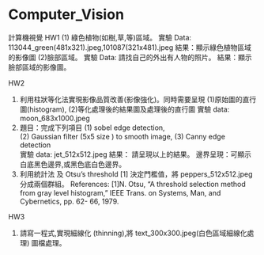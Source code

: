 # Computer_Vision
計算機視覺
HW1
(1) 綠色植物(如樹,草,等)區域。 
  實驗 Data: 113044_green(481x321).jpeg,101087(321x481).jpeg 
  結果：顯示綠色植物區域的影像圖 
(2)臉部區域。 
  實驗 Data:  請找自己的外出有人物的照片。 
  結果：顯示臉部區域的影像圖。
  
HW2
1. 利用柱狀等化法實現影像品質改善(影像強化)。同時需要呈現
  (1)原始圖的直行圖(histogram),
  (2)等化處理後的結果圖及處理後的直行圖
  實驗 data: moon_683x1000.jpeg 
2. 題目：完成下列項目 
  (1) sobel edge detection,  
  (2) Gaussian filter (5x5 size ) to smooth image, 
  (3) Canny edge detection  
  實驗 data: jet_512x512.jpeg 
  結果： 請呈現以上的結果。 
  邊界呈現：可顯示白底黑色邊界,或黑色底白色邊界。 
3. 利用統計法 及 Otsu’s threshold [1] 決定門檻值，將 peppers_512x512.jpeg 分成兩個群組。
  References: [1]N. Otsu, “A threshold selection method from gray level histogram,” IEEE Trans. on Systems, Man, and Cybernetics, pp. 62-   66, 1979. 
  
HW3  
  1. 請寫一程式,實現細線化 (thinning),將 text_300x300.jpeg(白色區域細線化處理) 圖檔處理。 
